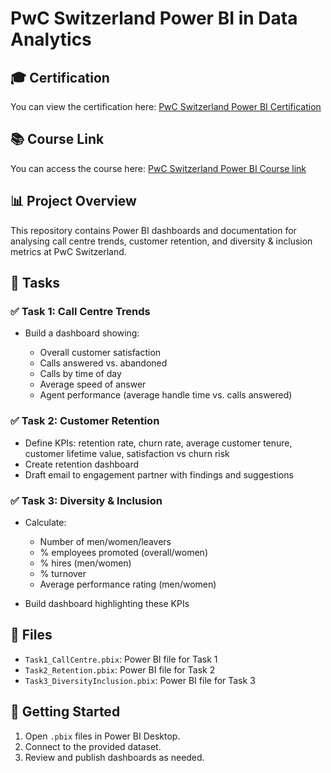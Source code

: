 # PwC Switzerland Power BI in Data Analytics

## 🎓 Certification

You can view the certification here: [PwC Switzerland Power BI Certification](https://forage-uploads-prod.s3.amazonaws.com/completion-certificates/4sLyCPgmsy8DA6Dh3/a87GpgE6tiku7q3gu_4sLyCPgmsy8DA6Dh3_yx8rjH5MqdXE3Yo2o_1738249031830_completion_certificate.pdf)

## 📚 Course Link

You can access the course here: [PwC Switzerland Power BI Course link](https://www.theforage.com/simulations/pwc-ch/power-bi-cqxg)

## 📊 Project Overview

This repository contains Power BI dashboards and documentation for analysing call centre trends, customer retention, and diversity & inclusion metrics at PwC Switzerland.

## 📝 Tasks

### ✅ Task 1: Call Centre Trends

* Build a dashboard showing:

  * Overall customer satisfaction
  * Calls answered vs. abandoned
  * Calls by time of day
  * Average speed of answer
  * Agent performance (average handle time vs. calls answered)

### ✅ Task 2: Customer Retention

* Define KPIs: retention rate, churn rate, average customer tenure, customer lifetime value, satisfaction vs churn risk
* Create retention dashboard
* Draft email to engagement partner with findings and suggestions

### ✅ Task 3: Diversity & Inclusion

* Calculate:

  * Number of men/women/leavers
  * % employees promoted (overall/women)
  * % hires (men/women)
  * % turnover
  * Average performance rating (men/women)
* Build dashboard highlighting these KPIs

## 📂 Files

* `Task1_CallCentre.pbix`: Power BI file for Task 1
* `Task2_Retention.pbix`: Power BI file for Task 2
* `Task3_DiversityInclusion.pbix`: Power BI file for Task 3

## 🚀 Getting Started

1. Open `.pbix` files in Power BI Desktop.
2. Connect to the provided dataset.
3. Review and publish dashboards as needed.




